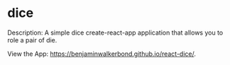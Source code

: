 # dice

Description: A simple dice create-react-app application that allows you to role a pair of die. 

View the App: https://benjaminwalkerbond.github.io/react-dice/.
